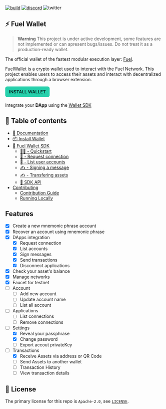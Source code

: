 [![build](https://github.com/FuelLabs/fuels-wallet/actions/workflows/gh-pages.yml/badge.svg)](https://github.com/FuelLabs/fuels-wallet/actions/workflows/gh-pages.yml)
[![discord](https://img.shields.io/badge/chat%20on-discord-orange?&logo=discord&logoColor=ffffff&color=7389D8&labelColor=6A7EC2)](https://discord.gg/xfpK4Pe)
![twitter](https://img.shields.io/twitter/follow/SwayLang?style=social)

## ⚡️ Fuel Wallet

> **Warning**
> This project is under active development, some features are not implemented or can apresent bugs/issues. Do not treat it as a production-ready wallet.

The official wallet of the fastest modular execution layer: [Fuel](https://fuel.network).

FuelWallet is a crypto wallet used to interact with the Fuel Network. This project enables users to access their assets and interact with decentralized applications through a browser extension.

[![Install Wallet](packages/docs/public/install-button.png)](https://fuels-wallet.vercel.app/docs/install/)

Integrate your **DApp** using the [Wallet SDK](https://fuels-wallet.vercel.app/docs/api/)

## 📗 Table of contents

- [📗 Documentation](https://fuels-wallet.vercel.app/)
- [📦 Install Wallet](https://fuels-wallet.vercel.app/docs/install/)
- [🧰 Fuel Wallet SDK](https://fuels-wallet.vercel.app/docs/how-to-use/)
  - [👨‍💻 - Quickstart](https://fuels-wallet.vercel.app/docs/how-to-use/)
  - [🔗 - Request connection](https://fuels-wallet.vercel.app/docs/how-to-use/#request-connection)
  - [📒 - List user accounts](https://fuels-wallet.vercel.app/docs/how-to-use/#list-user-accounts)
  - [✍️ - Signing a message](https://fuels-wallet.vercel.app/docs/how-to-use/#signing-a-message)
  - [✍️ - Transfering assets](https://fuels-wallet.vercel.app/docs/how-to-use/#transfering-assets)
  - [📗 SDK API](https://fuels-wallet.vercel.app/docs/api/)
- [Contributing](https://fuels-wallet.vercel.app/docs/contributing/guide/)
  - [Contribution Guide](https://fuels-wallet.vercel.app/docs/contributing/guide/)
  - [Running Locally](https://fuels-wallet.vercel.app/docs/contributing/running-locally)

## Features

- [x] Create a new mnemonic phrase account
- [x] Recover an account using mnemonic phrase
- [x] DApps integration
  - [x] Request connection
  - [x] List accounts
  - [x] Sign messages
  - [x] Send transactions
  - [x] Disconnect applications
- [x] Check your asset's balance
- [x] Manage networks
- [x] Faucet for testnet
- [ ] Account
  - [ ] Add new account
  - [ ] Update account name
  - [ ] List all account
- [ ] Applications
  - [ ] List connections
  - [ ] Remove connections
- [ ] Settings
  - [x] Reveal your passphrase
  - [x] Change password
  - [ ] Export accout privateKey
- [ ] Transactions
  - [x] Receive Assets via address or QR Code
  - [ ] Send Assets to another wallet
  - [ ] Transaction History
  - [ ] View transaction details

## 📜 License

The primary license for this repo is `Apache-2.0`, see [`LICENSE`](./LICENSE).
